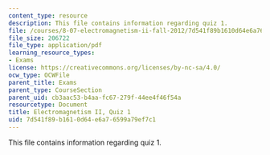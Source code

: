 ```yaml
---
content_type: resource
description: This file contains information regarding quiz 1.
file: /courses/8-07-electromagnetism-ii-fall-2012/7d541f89b1610d64e6a76599a79ef7c1_MIT8_07F12_quiz1.pdf
file_size: 206722
file_type: application/pdf
learning_resource_types:
- Exams
license: https://creativecommons.org/licenses/by-nc-sa/4.0/
ocw_type: OCWFile
parent_title: Exams
parent_type: CourseSection
parent_uid: cb3aac53-b4aa-fc67-279f-44ee4f46f54a
resourcetype: Document
title: Electromagnetism II, Quiz 1
uid: 7d541f89-b161-0d64-e6a7-6599a79ef7c1
---
```

This file contains information regarding quiz 1.